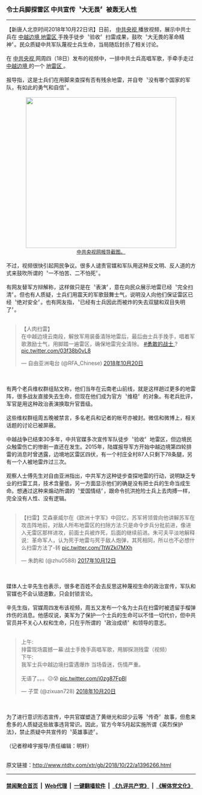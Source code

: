 ### 令士兵脚探雷区 中共宣传〝大无畏〞被轰无人性
------------------------

<div class="wysiwyg">
 【新唐人北京时间2018年10月22日讯】日前，
 <a href="http://www.ntdtv.com/xtr/gb/articlelistbytag_中共央视.html" target="_blank">
  中共央视
 </a>
 播放视频，展示中共士兵在
 <a href="http://www.ntdtv.com/xtr/gb/articlelistbytag_中越边境.html" target="_blank">
  中越边境
 </a>
 <a href="http://www.ntdtv.com/xtr/gb/articlelistbytag_地雷区.html" target="_blank">
  地雷区
 </a>
 手挽手徒步〝验收〞扫雷成果，鼓吹〝大无畏的革命精神〞。民众质疑中共军队蔑视士兵生命，当局随后封杀了相关讨论。
 <br/>
 <br/>
 在
 <a href="http://www.ntdtv.com/xtr/gb/articlelistbytag_中共央视.html" target="_blank">
  中共央视
 </a>
 网周四（18日）发布的视频中，一排中共士兵高唱军歌，手牵手走过
 <a href="http://www.ntdtv.com/xtr/gb/articlelistbytag_中越边境.html" target="_blank">
  中越边境
 </a>
 的一个
 <a href="http://www.ntdtv.com/xtr/gb/articlelistbytag_地雷区.html" target="_blank">
  地雷区
 </a>
 。
 <br/>
 <br/>
 报导指，这是士兵们在用脚来查探有否有残余地雷，并自夸〝没有哪个国家的军队，有如此的勇气和自信〞。
 <br/>
 <center>
  <br/>
  <a href="http://imgs.ntdtv.com/pic/2018/10-22/p9090661a550621024.jpg" target="_blank">
   <img border="0" src="http://imgs.ntdtv.com/pic/2018/10-22/p9090661a550621024-ss.jpg" width="400"/>
   <br/>
   <font size="-1">
    中共央视网报导截图。
   </font>
  </a>
  <br/>
 </center>
 <br/>
 不过，视频很快引起网民争议。很多人谴责官媒和军队用这种反文明、反人道的方式来鼓吹所谓的〝一不怕苦、二不怕死〞。
 <br/>
 <br/>
 有网友替军方辩解称，这样做只是在〝表演〞，意在向民众展示地雷已经〝完全扫清〞。但也有人质疑，士兵们用震天的军歌鼓舞士气，说明没人向他们保证雷区已经〝绝对安全〞。也有网友指，〝已经有士兵因此而被炸的失去双腿和双目失明了〞。
 <br/>
 <br/>
 <blockquote class="twitter-tweet" data-lang="zh-tw">
  <p dir="ltr" lang="zh">
   【人肉扫雷】
   <br/>
   在中越边境云南段，解放军用装备清除地雷后，最后由士兵手挽手，唱着军歌激励士气，用脚踏一遍雷区，确保地雷完全清除。
   <a href="https://twitter.com/hashtag/%E5%8B%87%E6%95%A2%E7%9A%84%E6%88%98%E5%A3%AB?src=hash&amp;ref_src=twsrc%5Etfw">
    #勇敢的战士
   </a>
   ?
   <a href="https://t.co/03f38b0vL8">
    pic.twitter.com/03f38b0vL8
   </a>
  </p>
  — 自由亚洲电台 (@RFA_Chinese)
  <a href="https://twitter.com/RFA_Chinese/status/1053556077457944576?ref_src=twsrc%5Etfw">
   2018年10月20日
  </a>
 </blockquote>
 <br/>
 <div style="clear:both;display:block;">
 </div>
 <br/>
 有两个老兵维权群组贴文称，他们当年在云南老山前线，就是这样趟过更多的地雷阵，很多战友直接失去生命，但现在他们成为官方〝维稳〞的对象。有老兵批评，军官是用这种政治表演换取升官晋级。
 <br/>
 <br/>
 这些维权群组周五晚被禁言，多名老兵和记者的帐号亦被封。微信和微博上，相关话题的讨论已被屏蔽。
 <br/>
 <br/>
 中越战争已结束30多年，中共官媒多次宣传军队徒步〝验收〞地雷区，但边境民众触雷伤亡的惨剧一直还在发生。2015年，陆媒报导军方开始中越边境第四轮排雷的消息时曾透露，边境地区雷区四伏，有一个村庄全村87人只剩下78条腿，另有一个人被地雷炸过三次。
 <br/>
 <br/>
 观察人士傅先生对自由亚洲指出，中共军方这种徒步查探地雷的行动，说明缺乏专业的扫雷工具，技术含量低，另一方面显示他们的确是没有把士兵的生命当成生命。想通过这种来煽动所谓的〝爱国情结〞，跟命令抗洪抢险士兵上去肉搏一样，完全没有人性、没有逻辑。
 <br/>
 <br/>
 <blockquote class="twitter-tweet" data-lang="zh-tw">
  <p dir="ltr" lang="zh">
   【扫雷】艾森豪威尔在《欧洲十字军》中回忆，苏军将领曾向他讲解苏军在攻击阵地前，对敌人所布地雷区的扫除方法:只是命令步兵分批前进，像进入无雷区那样进攻，前面士兵被炸死，后面的继续前进。朱可夫平淡地解释说：革命军人，认为死于地雷与死于敌人炮弹，其死相同，所以也不必想什么扫雷方法了-转
   <a href="https://t.co/TtWZkl7MXh">
    pic.twitter.com/TtWZkl7MXh
   </a>
  </p>
  — 朱韵和 (@zhu0588)
  <a href="https://twitter.com/zhu0588/status/918323711517777920?ref_src=twsrc%5Etfw">
   2017年10月12日
  </a>
 </blockquote>
 <br/>
 <div style="clear:both;display:block;">
 </div>
 <br/>
 媒体人士辛先生也表示，很多老百姓不会去反思这种蔑视生命的政治宣传，军队和官媒也不会认错道歉，只会封锁言论。
 <br/>
 <br/>
 辛先生指，官媒周四发布该视频，周五又发布一个名为士兵在扫雷时被遗留手榴弹炸伤的消息。他感叹说，美军为了保护一个士兵的生命可以不惜一切代价，但中共官员并不关心人权和生命，只在乎所谓的〝政治成绩〞和领导的意志。
 <br/>
 <br/>
 <blockquote class="twitter-tweet" data-lang="zh-tw">
  <p dir="ltr" lang="zh">
   上午:
   <br/>
   排雷现场震撼一幕:战士手挽手高唱军歌，用脚探测残雷（视频）
   <br/>
   下午:
   <br/>
   我军士兵中越边境扫雷遇爆炸  当场昏迷，伤情严重。
   <br/>
   <br/>
   无语了。。。😥😰
   <a href="https://t.co/i0zg87FpBl">
    pic.twitter.com/i0zg87FpBl
   </a>
  </p>
  — 子萱 (@zixuan728)
  <a href="https://twitter.com/zixuan728/status/1053631674330755075?ref_src=twsrc%5Etfw">
   2018年10月20日
  </a>
 </blockquote>
 <br/>
 <div style="clear:both;display:block;">
 </div>
 <br/>
 为了进行意识形态宣传，中共官媒塑造了黄继光和邱少云等〝传奇〞故事，但愈来愈多的人质疑这些故事违背常识。因此，官方今年5月起实施所谓《英烈保护法》，禁止质疑中共宣传的〝英雄事迹〞。
 <br/>
 <br/>
 （记者穆峰宇报导/责任编辑：明轩）
</div>

<br/>原文链接：http://www.ntdtv.com/xtr/gb/2018/10/22/a1396266.html


------------------------
#### [禁闻聚合首页](https://github.com/gfw-breaker/banned-news/blob/master/README.md) &nbsp;|&nbsp; [Web代理](https://github.com/gfw-breaker/open-proxy/blob/master/README.md) &nbsp;|&nbsp; [一键翻墙软件](https://github.com/gfw-breaker/nogfw/blob/master/README.md) &nbsp;|&nbsp; [《九评共产党》](https://github.com/gfw-breaker/9ping.md/blob/master/README.md#九评之一评共产党是什么) &nbsp;|&nbsp; [《解体党文化》](https://github.com/gfw-breaker/jtdwh.md/blob/master/README.md#绪论)